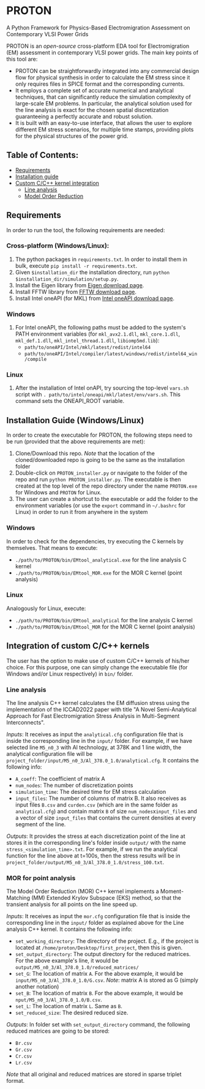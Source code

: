 # PROTON
A Python Framework for Physics-Based Electromigration Assessment on Contemporary VLSI Power Grids

PROTON is an _open-source_ cross-platform EDA tool for  Electromigration (EM) assessment in contemporary VLSI power grids. The main key points of this tool are:
- PROTON can be straightforwardly integrated into any commercial design flow for physical synthesis in order to calculate the EM stress since it only requires files in SPICE format and the corresponding currents. 
- It employs a complete set of accurate numerical and analytical techniques, that can significantly reduce the simulation complexity of large-scale EM problems. In particular, the analytical solution used for the line analysis is exact for the chosen spatial discretization guaranteeing a perfectly accurate and robust solution.
- It is built with an easy-to-use interface, that allows the user to explore different EM stress scenarios, for multiple time stamps, providing plots for the physical structures of the power grid.

## Table of Contents:
- [Requirements](#requirements)
- [Installation guide](#installation_guide)
- [Custom C/C++ kernel integration](#custom_kernels)
  - [Line analysis](#custom_kernel_line)
  - [Model Order Reduction](#custom_kernel_mor)

<a name="requirements"/>

## Requirements
In order to run the tool, the following requirements are needed:

### Cross-platform (Windows/Linux):
1. The python packages in `requirements.txt`. In order to install them in bulk, execute `pip install -r requirements.txt`.
2. Given `$installation_dir` the installation directory, run `python $installation_dir/simulation/setup.py`.
3. Install the Eigen library from [Eigen download page](http://eigen.tuxfamily.org/index.php?title=Main_Page#Download).
4. Install FFTW library from [FFTW download page](https://fftw.org/download.html).
5. Install Intel oneAPI (for MKL) from [Intel oneAPI download page](https://www.intel.com/content/www/us/en/developer/articles/guide/installation-guide-for-oneapi-toolkits.html).

### Windows
1. For Intel oneAPI, the following paths must be added to the system's PATH environment variables (for `mkl_avx2.1.dll`, `mkl_core.1.dll`, `mkl_def.1.dll`, `mkl_intel_thread.1.dll`, `libiomp5md.lib`):
   - `path/to/oneAPI/Intel/mkl/latest/redist/intel64`
   - `path/to/oneAPI/Intel/compiler/latest/windows/redist/intel64_win/compile`

### Linux
1. After the installation of Intel onAPI, try sourcing the top-level `vars.sh` script with `. path/to/intel/oneapi/mkl/latest/env/vars.sh`. This command sets the ONEAPI_ROOT variable.

<a name="installation_guide"/>

## Installation Guide (Windows/Linux)
In order to create the executable for PROTON, the following steps need to be run (provided that the above requirements are met):
1. Clone/Download this repo. _Note_ that the location of the cloned/downloaded repo is going to be the same as the installation folder
2. Double-click on `PROTON_installer.py` or navigate to the folder of the repo and run `python PROTON_installer.py`. The executable is then created at the top level of the repo directory under the name `PROTON.exe` for Windows and `PROTON` for Linux.
3. The user can create a shortcut to the executable or add the folder to the environment variables (or use the `export` command in `~/.bashrc` for Linux) in order to run it from anywhere in the system


### Windows
In order to check for the dependencies, try executing the C kernels by themselves. That means to execute:
- `./path/to/PROTON/bin/EMtool_analytical.exe` for the line analysis C kernel
- `./path/to/PROTON/bin/EMtool_MOR.exe` for the MOR C kernel (point analysis)

### Linux
Analogously for Linux, execute:
- `./path/to/PROTON/bin/EMtool_analytical` for the line analysis C kernel
- `./path/to/PROTON/bin/EMtool_MOR` for the MOR C kernel (point analysis)


<a name="custom_kernels"/>

## Integration of custom C/C++ kernels
The user has the option to make use of custom C/C++ kernels of his/her choice. For this purpose, one can simply change the executable file (for Windows and/or Linux respectively) in `bin/` folder. 

<a name="custom_kernel_line"/>

### Line analysis
The line analysis C++ kernel calculates the EM diffusion stress using the implementation of the ICCAD2022 paper with title "A Novel Semi-Analytical Approach for Fast Electromigration Stress Analysis in Multi-Segment Interconnects". 

*Inputs*: It receives as input the `analytical.cfg` configuration file that is inside the corresponding line in the `input/` folder. For example, if we have selected line `M5_n0_3` with Al technology, at 378K and 1 line width, the analytical configuration file will be `project_folder/input/M5_n0_3/Al_378.0_1.0/analytical.cfg`. It contains the following info:
- `A_coeff`: The coefficient of matrix A 
- `num_nodes`: The number of discretization points
- `simulation_time`: The desired time for EM stress calculation
- `input_files`: The number of columns of matrix B.
It also receives as input files `B.csv` and `curden.csv` (which are in the same folder as `analytical.cfg`) and contain matrix `B` of size `num_nodes`x`input_files` and a vector of size `input_files` that contains the current densities at every segment of the line.

*Outputs*: It provides the stress at each discretization point of the line at stores it in the corresponding line's folder inside `output/` with the name `stress_<simulation_time>.txt`. For example, if we run the analytical function for the line above at t=100s, then the stress results will be in `project_folder/output/M5_n0_3/Al_378.0_1.0/stress_100.txt`.

<a name="custom_kernel_mor"/>

### MOR for point analysis
The Model Order Reduction (MOR) C++ kernel implements a Moment-Matching (MM) Extended Krylov Subspace (EKS) method, so that the transient analysis for all points on the line speed up.

*Inputs*: It receives as input the `mor.cfg` configuration file that is inside the corresponding line in the `input/` folder as explained above for the Line analysis C++ kernel. It contains the following info:
- `set_working_directory`: The directory of the project. E.g., if the project is located at `/home/proton/Desktop/first_project`, then this is given.
- `set_output_directory`: The output directory for the reduced matrices. For the above example's line, it would be `output/M5_n0_3/Al_378.0_1.0/reduced_matrices/`
- `set_G`: The location of matrix `A`. For the above example, it would be `input/M5_n0_3/Al_378.0_1.0/G.csv`. _Note_: matrix A is stored as G (simply another notation)
- `set_B`: The location of matrix `B`. For the above example, it would be `nput/M5_n0_3/Al_378.0_1.0/B.csv`.
- `set_L`: The location of matrix `L`. Same as `B`.
- `set_reduced_size`: The desired reduced size. 

*Outputs*: In folder set with `set_output_directory` command, the following reduced matrices are going to be stored:
- `Br.csv`
- `Gr.csv`
- `Cr.csv`
- `Lr.csv`

_Note_ that all original and reduced matrices are stored in sparse triplet format.
